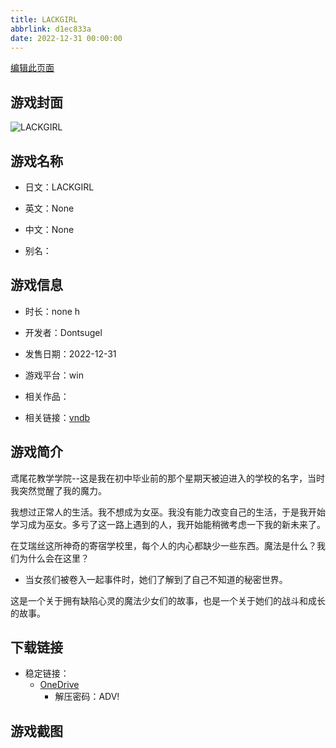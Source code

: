 ```yaml
---
title: LACKGIRL
abbrlink: d1ec833a
date: 2022-12-31 00:00:00
---
```

[编辑此页面](https://github.com/ACG-3/ADV3-source/blob/main/source/_posts/games/LACKGIRL.md)

## 游戏封面

![LACKGIRL](https://pan.timero.xyz/d/onedrive/img_lib_001/LACKGIRL_cover.avif)


## 游戏名称

- 日文：LACKGIRL
- 英文：None
- 中文：None

- 别名：


## 游戏信息

- 时长：none h
- 开发者：Dontsugel
- 发售日期：2022-12-31
- 游戏平台：win
- 相关作品：

- 相关链接：[vndb](https://vndb.org/v26869)


## 游戏简介

鸢尾花教学学院--这是我在初中毕业前的那个星期天被迫进入的学校的名字，当时我突然觉醒了我的魔力。

我想过正常人的生活。我不想成为女巫。我没有能力改变自己的生活，于是我开始学习成为巫女。多亏了这一路上遇到的人，我开始能稍微考虑一下我的新未来了。

在艾瑞丝这所神奇的寄宿学校里，每个人的内心都缺少一些东西。魔法是什么？我们为什么会在这里？

- 当女孩们被卷入一起事件时，她们了解到了自己不知道的秘密世界。

这是一个关于拥有缺陷心灵的魔法少女们的故事，也是一个关于她们的战斗和成长的故事。




## 下载链接

- 稳定链接：
    - [OneDrive](https://pan.timero.xyz/onedrive/adv_lib_001/LACKGIRL)
        - 解压密码：ADV!



## 游戏截图


